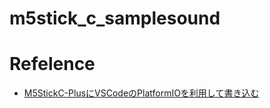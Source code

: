 # m5stick_c_samplesound
 
# Refelence
- [M5StickC-PlusにVSCodeのPlatformIOを利用して書き込む](https://qiita.com/ume-bar/items/234014927ae0857baf51)
